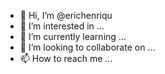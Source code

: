 - 👋 Hi, I’m @erichenriqu
- 👀 I’m interested in ...
- 🌱 I’m currently learning ...
- 💞️ I’m looking to collaborate on ...
- 📫 How to reach me ...

<!---
erichenriqu/erichenriqu is a ✨ special ✨ repository because its `README.md` (this file) appears on your GitHub profile.
You can click the Preview link to take a look at your changes.
--->
